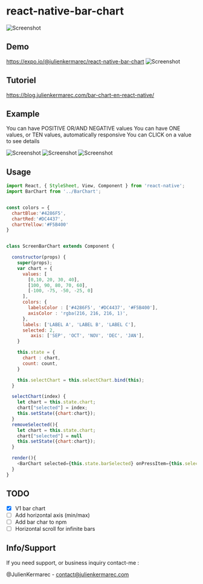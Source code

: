 # react-native-bar-chart

![Screenshot](https://raw.githubusercontent.com/julienkermarec/react-native-bar-chart/master/screenshots/3.png)

## Demo

https://expo.io/@julienkermarec/react-native-bar-chart
![Screenshot](https://raw.githubusercontent.com/julienkermarec/react-native-bar-chart/master/screenshots/expo_bar_chart.png)

## Tutoriel

https://blog.julienkermarec.com/bar-chart-en-react-native/

## Example

You can have POSITIVE OR/AND NEGATIVE values
You can have ONE values, or TEN values, automatically responsive
You can CLICK on a value to see details

![Screenshot](https://raw.githubusercontent.com/julienkermarec/react-native-bar-chart/master/screenshots/1.png)
![Screenshot](https://raw.githubusercontent.com/julienkermarec/react-native-bar-chart/master/screenshots/2.png)
![Screenshot](https://raw.githubusercontent.com/julienkermarec/react-native-bar-chart/master/screenshots/4.png)


## Usage
```javascript
import React, { StyleSheet, View, Component } from 'react-native';
import BarChart from '../BarChart';


const colors = {
  chartBlue:'#4286F5',
  chartRed:'#DC4437',
  chartYellow:'#F5B400'
}


class ScreenBarChart extends Component {

  constructor(props) {
    super(props);
    var chart = {
      values: [
        [0,10, 20, 30, 40],
        [100, 90, 80, 70, 60],
        [-100, -75, -50, -25, 0]
      ],
      colors: {
        labelsColor : ['#4286F5', '#DC4437', '#F5B400'],
        axisColor : 'rgba(216, 216, 216, 1)',
      },
      labels: ['LABEL A', 'LABEL B', 'LABEL C'],
      selected: 2,
    	 axis: ['SEP', 'OCT', 'NOV', 'DEC', 'JAN'],
    }

    this.state = {
      chart : chart,
      count: count,
    }

    this.selectChart = this.selectChart.bind(this);
  }

  selectChart(index) {
    let chart = this.state.chart;
    chart["selected"] = index;
    this.setState({chart:chart});
  }
  removeSelected(){
    let chart = this.state.chart;
    chart["selected"] = null
    this.setState({chart:chart});
  }

  render(){
    <BarChart selected={this.state.barSelected} onPressItem={this.selectChart} height={180} chart={chart} />
  }
}

```

## TODO
- [X] V1 bar chart
- [ ] Add horizontal axis (min/max)
- [ ] Add bar char to npm
- [ ] Horizontal scroll for infinite bars

## Info/Support

If you need support, or business inquiry contact-me :

@JulienKermarec - contact@julienkermarec.com
